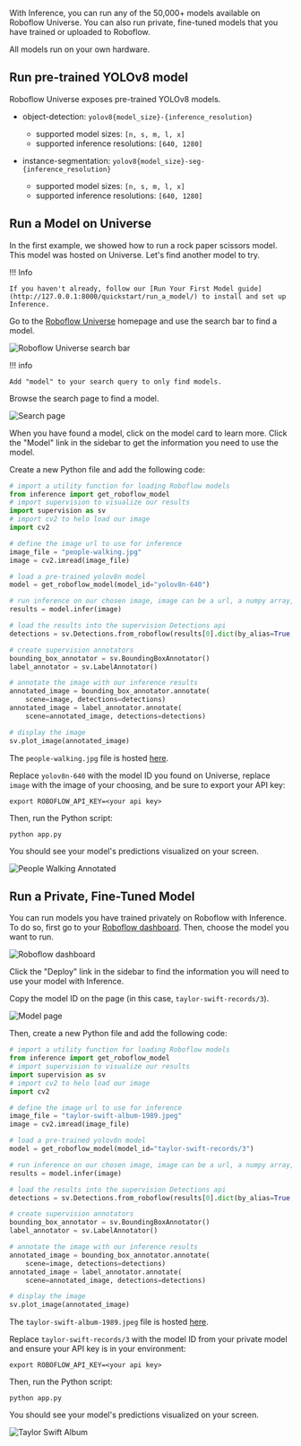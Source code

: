 With Inference, you can run any of the 50,000+ models available on Roboflow Universe. You can also run private, fine-tuned models that you have trained or uploaded to Roboflow.

All models run on your own hardware.

## Run pre-trained YOLOv8 model

Roboflow Universe exposes pre-trained YOLOv8 models.

- object-detection: `yolov8{model_size}-{inference_resolution}`

  - supported model sizes: `[n, s, m, l, x]`
  - supported inference resolutions: `[640, 1280]`

- instance-segmentation: `yolov8{model_size}-seg-{inference_resolution}`
  - supported model sizes: `[n, s, m, l, x]`
  - supported inference resolutions: `[640, 1280]`

## Run a Model on Universe

In the first example, we showed how to run a rock paper scissors model. This model was hosted on Universe. Let's find another model to try.

!!! Info

    If you haven't already, follow our [Run Your First Model guide](http://127.0.0.1:8000/quickstart/run_a_model/) to install and set up Inference.

Go to the <a href="https://universe.roboflow.com" target="_blank">Roboflow Universe</a> homepage and use the search bar to find a model.

![Roboflow Universe search bar](https://media.roboflow.com/universe-search.png)

!!! info

    Add "model" to your search query to only find models.

Browse the search page to find a model.

![Search page](https://media.roboflow.com/universe-search-page.png)

When you have found a model, click on the model card to learn more. Click the "Model" link in the sidebar to get the information you need to use the model.

Create a new Python file and add the following code:

```python
# import a utility function for loading Roboflow models
from inference import get_roboflow_model
# import supervision to visualize our results
import supervision as sv
# import cv2 to helo load our image
import cv2

# define the image url to use for inference
image_file = "people-walking.jpg"
image = cv2.imread(image_file)

# load a pre-trained yolov8n model
model = get_roboflow_model(model_id="yolov8n-640")

# run inference on our chosen image, image can be a url, a numpy array, a PIL image, etc.
results = model.infer(image)

# load the results into the supervision Detections api
detections = sv.Detections.from_roboflow(results[0].dict(by_alias=True, exclude_none=True))

# create supervision annotators
bounding_box_annotator = sv.BoundingBoxAnnotator()
label_annotator = sv.LabelAnnotator()

# annotate the image with our inference results
annotated_image = bounding_box_annotator.annotate(
    scene=image, detections=detections)
annotated_image = label_annotator.annotate(
    scene=annotated_image, detections=detections)

# display the image
sv.plot_image(annotated_image)
```

The `people-walking.jpg` file is hosted <a href="https://storage.googleapis.com/com-roboflow-marketing/inference/people-walking.jpg" target="_blank">here</a>.

Replace `yolov8n-640` with the model ID you found on Universe, replace `image` with the image of your choosing, and be sure to export your API key:

```
export ROBOFLOW_API_KEY=<your api key>
```

Then, run the Python script:

```
python app.py
```

You should see your model's predictions visualized on your screen.

![People Walking Annotated](https://storage.googleapis.com/com-roboflow-marketing/inference/people-walking-annotated.jpg)

## Run a Private, Fine-Tuned Model

You can run models you have trained privately on Roboflow with Inference. To do so, first go to your <a href="https://app.roboflow.com" target="_blank">Roboflow dashboard</a>. Then, choose the model you want to run.

![Roboflow dashboard](https://media.roboflow.com/docs-models.png)

Click the "Deploy" link in the sidebar to find the information you will need to use your model with Inference.

Copy the model ID on the page (in this case, `taylor-swift-records/3`).

![Model page](https://media.roboflow.com/docs-model-id.png)

Then, create a new Python file and add the following code:

```python
# import a utility function for loading Roboflow models
from inference import get_roboflow_model
# import supervision to visualize our results
import supervision as sv
# import cv2 to helo load our image
import cv2

# define the image url to use for inference
image_file = "taylor-swift-album-1989.jpeg"
image = cv2.imread(image_file)

# load a pre-trained yolov8n model
model = get_roboflow_model(model_id="taylor-swift-records/3")

# run inference on our chosen image, image can be a url, a numpy array, a PIL image, etc.
results = model.infer(image)

# load the results into the supervision Detections api
detections = sv.Detections.from_roboflow(results[0].dict(by_alias=True, exclude_none=True))

# create supervision annotators
bounding_box_annotator = sv.BoundingBoxAnnotator()
label_annotator = sv.LabelAnnotator()

# annotate the image with our inference results
annotated_image = bounding_box_annotator.annotate(
    scene=image, detections=detections)
annotated_image = label_annotator.annotate(
    scene=annotated_image, detections=detections)

# display the image
sv.plot_image(annotated_image)
```

The `taylor-swift-album-1989.jpeg` file is hosted <a href="https://storage.googleapis.com/com-roboflow-marketing/inference/taylor-swift-album-1989.jpeg" target="_blank">here</a>.

Replace `taylor-swift-records/3` with the model ID from your private model and ensure your API key is in your environment:

```
export ROBOFLOW_API_KEY=<your api key>
```

Then, run the Python script:

```
python app.py
```

You should see your model's predictions visualized on your screen.

![Taylor Swift Album](https://storage.googleapis.com/com-roboflow-marketing/inference/taylor-swift-album-1989-annotated.jpeg)
